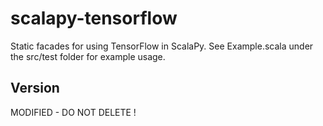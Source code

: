 # scalapy-tensorflow
Static facades for using TensorFlow in ScalaPy. See Example.scala under the src/test folder for example usage.

## Version
MODIFIED - DO NOT DELETE !